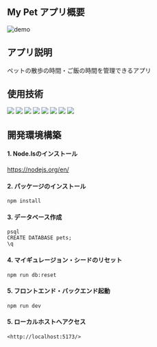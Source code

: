 ## My Pet アプリ概要
![demo](https://github.com/user-attachments/assets/be0e8fa8-6243-4ee3-959f-3e4dd2bcdb7c)

## アプリ説明
ペットの散歩の時間・ご飯の時間を管理できるアプリ

## 使用技術
<p>
  <img src="https://img.shields.io/badge/Node.js-F5F5F5.svg?logo=node.js&style=flat">
  <img src="https://img.shields.io/badge/Javascript-276DC3.svg?logo=javascript&style=flat">
  <img src="https://img.shields.io/badge/-CSS3-1572B6.svg?logo=css3&style=flat">
  <img src="https://img.shields.io/badge/-HTML5-333.svg?logo=html5&style=flat">
  <img src="https://img.shields.io/badge/-React-555.svg?logo=react&style=flat">
  <img src="https://img.shields.io/badge/-Express-555.svg?logo=express&style=flat">
  <img src="https://img.shields.io/badge/-PostgreSQL-336791.svg?logo=postgresql&style=flat">
  <img src="https://img.shields.io/badge/-intellij%20IDEA-000.svg?logo=intellij-idea&style=flat">
<p>

## 開発環境構築

#### 1. Node.lsのインストール
<https://nodejs.org/en/>

#### 2. パッケージのインストール
```
npm install
```

#### 3. データベース作成
```
psql
CREATE DATABASE pets;
\q
```

#### 4. マイギュレージョン・シードのリセット
```
npm run db:reset 
```

#### 5. フロントエンド・バックエンド起動
```
npm run dev
```

#### 5. ローカルホストへアクセス
```
<http://localhost:5173/>
```



